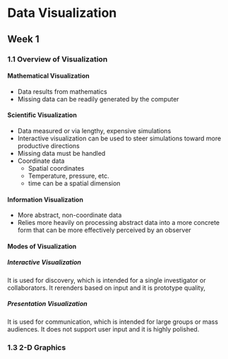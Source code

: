 # Data Visualization

## Week 1

### 1.1 Overview of Visualization

#### Mathematical Visualization

- Data results from mathematics
- Missing data can be readily generated by the computer

#### Scientific Visualization

- Data measured or via lengthy, expensive simulations
- Interactive visualization can be used to steer simulations toward more productive directions
- Missing data must be handled
- Coordinate data
  - Spatial coordinates
  - Temperature, pressure, etc.
  - time can be a spatial dimension

#### Information Visualization

- More abstract, non-coordinate data
- Relies more heavily on processing abstract data into a more concrete form that can be more effectively perceived by an observer

#### Modes of Visualization 

##### Interactive Visualization

It is used for discovery, which is intended for a single investigator or collaborators. It rerenders based on input and it is prototype quality,

##### Presentation Visualization

It is used for communication, which is intended for large groups or mass audiences. It does not support user input and it is highly polished.

### 1.3 2-D Graphics